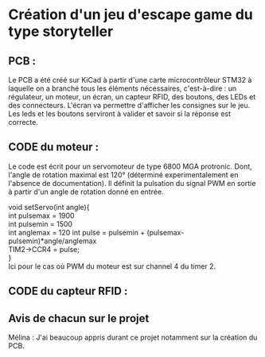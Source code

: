# Création d'un jeu d'escape game du type storyteller


## PCB : 
Le PCB a été créé sur KiCad à partir d'une carte microcontrôleur STM32 à laquelle on a branché tous les éléments nécessaires, c'est-à-dire : un régulateur, un moteur, un écran, un capteur RFID, des boutons, des LEDs et des connecteurs.
L'écran va permettre d'afficher les consignes sur le jeu. Les leds et les boutons serviront à valider et savoir si la réponse est correcte.


## CODE du moteur :
Le code est écrit pour un servomoteur de type 6800 MGA protronic. Dont, l'angle de rotation maximal est 120° (déterminé experimentalement en l'absence de documentation). Il définit la pulsation du signal PWM en sortie à partir d'un angle de rotation donné en entrée.

void setServo(int angle){   
  int pulsemax = 1900   
  int pulsemin = 1500     
  int anglemax = 120 
  int pulse = pulsemin + (pulsemax-pulsemin)*angle/anglemax    
  TIM2->CCR4 = pulse;   
}   
Ici pour le cas où PWM du moteur est sur channel 4 du timer 2.
## CODE du capteur RFID : 





## Avis de chacun sur le projet 

Mélina : J'ai beaucoup appris durant ce projet notamment sur la création du PCB. 
